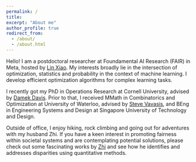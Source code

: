 ```yaml
---
permalink: /
title:
excerpt: "About me"
author_profile: true
redirect_from: 
  - /about/
  - /about.html
---
```


Hello! I am a postdoctoral researcher at Foundamental AI Research (FAIR) in Meta, hosted by [Lin Xiao](https://linxiaolx.github.io/index.html). My interests broadly lie in the intersection of optimization, statistics and probability in the context of machine learning. I develop efficient optimization algorithms for complex learning tasks.

I recently got my PhD in Operations Research at Cornell University, advised by [Damek Davis](https://damek.github.io/). Prior to that, I received MMath in Combinatorics and Optimization at University of Waterloo, advised by [Steve Vavasis](https://uwaterloo.ca/scholar/vavasis/home), and BEng in Engineering Systems and Design at Singapore University of Technology and Design.

Outside of office, I enjoy hiking, rock climbing and going out for adventures with my husband Zhi. If you have a keen interest in promoting fairness within societal systems and are contemplating potential solutions, please check out some fascinating works by [Zhi](https://zhiliu724.github.io/) and see how he identifies and addresses disparities using quantitative methods.

